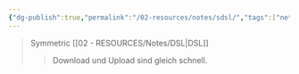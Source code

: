 ```yaml
---
{"dg-publish":true,"permalink":"/02-resources/notes/sdsl/","tags":["netzwerk","hardware"],"updated":"2024-08-02T14:04:37.000+02:00"}
---
```


>Symmetric [[02 - RESOURCES/Notes/DSL\|DSL]]
>>Download und Upload sind gleich schnell.